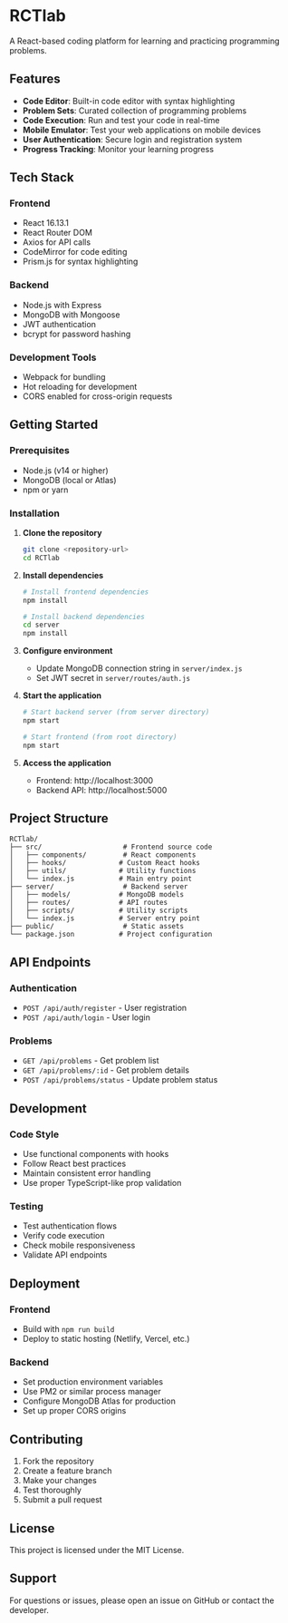 # RCTlab

A React-based coding platform for learning and practicing programming problems.

## Features

- **Code Editor**: Built-in code editor with syntax highlighting
- **Problem Sets**: Curated collection of programming problems
- **Code Execution**: Run and test your code in real-time
- **Mobile Emulator**: Test your web applications on mobile devices
- **User Authentication**: Secure login and registration system
- **Progress Tracking**: Monitor your learning progress

## Tech Stack

### Frontend
- React 16.13.1
- React Router DOM
- Axios for API calls
- CodeMirror for code editing
- Prism.js for syntax highlighting

### Backend
- Node.js with Express
- MongoDB with Mongoose
- JWT authentication
- bcrypt for password hashing

### Development Tools
- Webpack for bundling
- Hot reloading for development
- CORS enabled for cross-origin requests

## Getting Started

### Prerequisites
- Node.js (v14 or higher)
- MongoDB (local or Atlas)
- npm or yarn

### Installation

1. **Clone the repository**
   ```bash
   git clone <repository-url>
   cd RCTlab
   ```

2. **Install dependencies**
   ```bash
   # Install frontend dependencies
   npm install
   
   # Install backend dependencies
   cd server
   npm install
   ```

3. **Configure environment**
   - Update MongoDB connection string in `server/index.js`
   - Set JWT secret in `server/routes/auth.js`

4. **Start the application**
   ```bash
   # Start backend server (from server directory)
   npm start
   
   # Start frontend (from root directory)
   npm start
   ```

5. **Access the application**
   - Frontend: http://localhost:3000
   - Backend API: http://localhost:5000

## Project Structure

```
RCTlab/
├── src/                    # Frontend source code
│   ├── components/         # React components
│   ├── hooks/             # Custom React hooks
│   ├── utils/             # Utility functions
│   └── index.js           # Main entry point
├── server/                 # Backend server
│   ├── models/            # MongoDB models
│   ├── routes/            # API routes
│   ├── scripts/           # Utility scripts
│   └── index.js           # Server entry point
├── public/                 # Static assets
└── package.json           # Project configuration
```

## API Endpoints

### Authentication
- `POST /api/auth/register` - User registration
- `POST /api/auth/login` - User login

### Problems
- `GET /api/problems` - Get problem list
- `GET /api/problems/:id` - Get problem details
- `POST /api/problems/status` - Update problem status

## Development

### Code Style
- Use functional components with hooks
- Follow React best practices
- Maintain consistent error handling
- Use proper TypeScript-like prop validation

### Testing
- Test authentication flows
- Verify code execution
- Check mobile responsiveness
- Validate API endpoints

## Deployment

### Frontend
- Build with `npm run build`
- Deploy to static hosting (Netlify, Vercel, etc.)

### Backend
- Set production environment variables
- Use PM2 or similar process manager
- Configure MongoDB Atlas for production
- Set up proper CORS origins

## Contributing

1. Fork the repository
2. Create a feature branch
3. Make your changes
4. Test thoroughly
5. Submit a pull request

## License

This project is licensed under the MIT License.

## Support

For questions or issues, please open an issue on GitHub or contact the developer.
